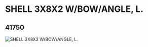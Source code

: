 # SHELL 3X8X2 W/BOW/ANGLE, L.
## 41750
![SHELL 3X8X2 W/BOW/ANGLE, L.](https://lc-www-live-s.legocdn.com/media/bricks/5/2/4160738.jpg)